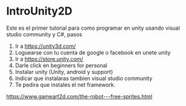 # IntroUnity2D

Este es el primer tutorial para como programar en unity usando visual studio community y C#, pasos

1. Ir a https://unity3d.com/
2. Loguearse con tu cuenta de google o facebook en unete unity
3. Ir a https://store.unity.com/
4. Darle click en beginners for personal
5. Instalar unity (Unity, android y support)
6. Indicar que instalaras tambien visual studio community
7. Te pedira que instales el net framework.

https://www.gameart2d.com/the-robot---free-sprites.html
